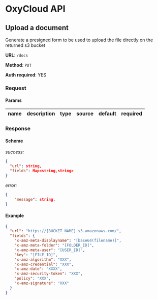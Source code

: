 # OxyCloud API
## Upload a document

Generate a presigned form to be used to upload the file directly on the returned s3 bucket

**URL**: `/docs`

**Method**: `PUT`

**Auth required**: YES

### Request
#### Params
|name   |description|type   |source   |default |required|
|-------|-----------|-------|---------|--------|--------|

### Response
#### Scheme
*success:*
```json
{
  "url": string,
  "fields": Map<string,string>
}
```
*error:*
```json
{
    "message": string,
}
```

#### Example
```json
{
  "url": "https://[BUCKET_NAME].s3.amazonaws.com/",
  "fields": {
    "x-amz-meta-displayname": "[base64(filename)]",
    "x-amz-meta-folder": "[FOLDER_ID]",
    "x-amz-meta-user": "[USER_ID]",
    "key": "[FILE_ID]",
    "x-amz-algorithm": "XXX",
    "x-amz-credential": "XXX",
    "x-amz-date": "XXXX",
    "x-amz-security-token": "XXX",
    "policy": "XXX",
    "x-amz-signature": "XXX"
  }
}
```
